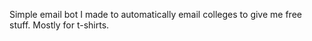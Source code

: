Simple email bot I made to automatically email colleges to give me free stuff. Mostly for t-shirts.
